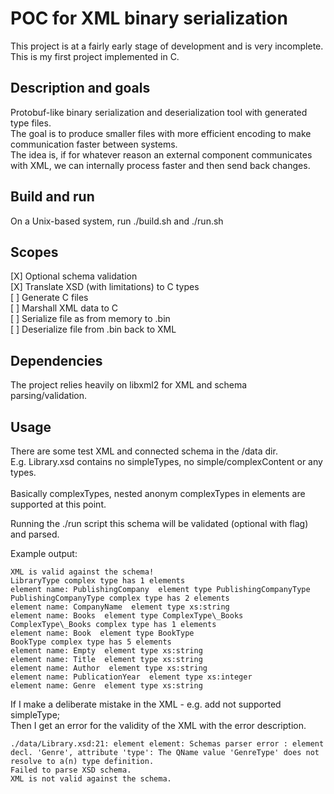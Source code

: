 # POC for XML binary serialization

This project is at a fairly early stage of development and is very incomplete. <br> This is my first project implemented in C. 

## Description and goals
Protobuf-like binary serialization and deserialization tool with generated type files. <br> The goal is to produce smaller files with more efficient encoding to make communication faster between systems. <br>
The idea is, if for whatever reason an external component communicates with XML, we can internally process faster and then send back changes.

## Build and run
On a Unix-based system, run ./build.sh and ./run.sh

## Scopes

[X] Optional schema validation <br>
[X] Translate XSD (with limitations) to C types <br>
[ ] Generate C files <br>
[ ] Marshall XML data to C <br> 
[ ] Serialize file as from memory to .bin <br>
[ ] Deserialize file from .bin back to XML <br>

## Dependencies

The project relies heavily on libxml2 for XML and schema parsing/validation.


## Usage

There are some test XML and connected schema in the /data dir. <br>
E.g. Library.xsd contains no simpleTypes, no simple/complexContent or any types.<br>
<br>
Basically complexTypes, nested anonym complexTypes in elements are supported at this point.<br>

Running the ./run script this schema will be validated (optional with flag) and parsed. <br>

Example output: <br>

```
XML is valid against the schema!
LibraryType complex type has 1 elements
element name: PublishingCompany  element type PublishingCompanyType
PublishingCompanyType complex type has 2 elements
element name: CompanyName  element type xs:string
element name: Books  element type ComplexType\_Books
ComplexType\_Books complex type has 1 elements
element name: Book  element type BookType
BookType complex type has 5 elements
element name: Empty  element type xs:string
element name: Title  element type xs:string
element name: Author  element type xs:string
element name: PublicationYear  element type xs:integer
element name: Genre  element type xs:string
```


If I make a deliberate mistake in the XML - e.g. add not supported simpleType; <br>
Then I get an error for the validity of the XML with the error description.  <br>

```
./data/Library.xsd:21: element element: Schemas parser error : element decl. 'Genre', attribute 'type': The QName value 'GenreType' does not resolve to a(n) type definition.
Failed to parse XSD schema.
XML is not valid against the schema.
```
